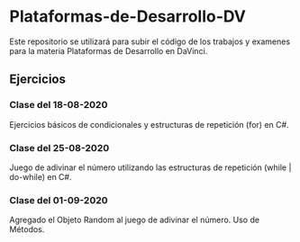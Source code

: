 
# Plataformas-de-Desarrollo-DV
Este repositorio se utilizará para subir el código de los trabajos y examenes para la materia Plataformas de Desarrollo en DaVinci.

## Ejercicios
### Clase del 18-08-2020
Ejercicios básicos de condicionales y estructuras de repetición (for) en C#.
### Clase del 25-08-2020
Juego de adivinar el número utilizando las estructuras de repetición (while | do-while) en C#.
### Clase del 01-09-2020
Agregado el Objeto Random al juego de adivinar el número. Uso de Métodos.